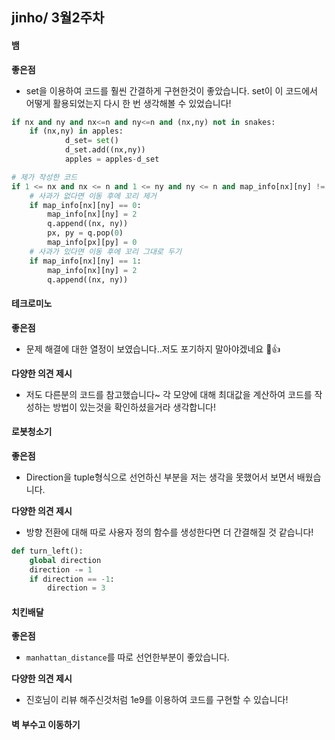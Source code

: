 



## jinho/ 3월2주차

#### 뱀

**좋은점**

- set을 이용하여 코드를 훨씬 간결하게 구현한것이 좋았습니다. set이 이 코드에서 어떻게 활용되었는지 다시 한 번 생각해볼 수 있었습니다! 

```python
if nx and ny and nx<=n and ny<=n and (nx,ny) not in snakes:
	if (nx,ny) in apples:
            d_set= set()
            d_set.add((nx,ny))
            apples = apples-d_set

# 제가 작성한 코드
if 1 <= nx and nx <= n and 1 <= ny and ny <= n and map_info[nx][ny] != 2:
	# 사과가 없다면 이동 후에 꼬리 제거
    if map_info[nx][ny] == 0:
    	map_info[nx][ny] = 2
    	q.append((nx, ny))
    	px, py = q.pop(0)
        map_info[px][py] = 0
    # 사과가 있다면 이동 후에 꼬리 그대로 두기
    if map_info[nx][ny] == 1:
    	map_info[nx][ny] = 2
    	q.append((nx, ny))        
```



#### 테크로미노

**좋은점**

- 문제 해결에 대한 열정이 보였습니다..저도 포기하지 말아야겠네요 🤣👍

**다양한 의견 제시**

- 저도 다른분의 코드를 참고했습니다~ 각 모양에 대해 최대값을 계산하여 코드를 작성하는 방법이 있는것을 확인하셨을거라 생각합니다!

#### 로봇청소기

**좋은점**

- Direction을 tuple형식으로 선언하신 부분을 저는 생각을 못했어서 보면서 배웠습니다.

**다양한 의견 제시**

- 방향 전환에 대해 따로 사용자 정의 함수를 생성한다면 더 간결해질 것 같습니다!

```python
def turn_left():
    global direction
    direction -= 1
    if direction == -1:
        direction = 3
```



#### 치킨배달

**좋은점**

- `manhattan_distance`를 따로 선언한부분이 좋았습니다.

**다양한 의견 제시**

- 진호님이 리뷰 해주신것처럼 1e9를 이용하여 코드를 구현할 수 있습니다!

#### 벽 부수고 이동하기